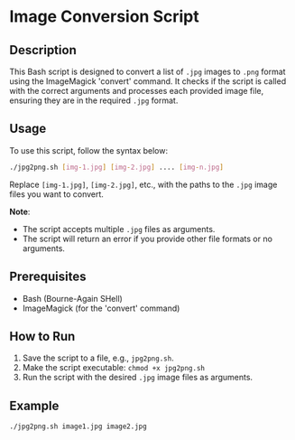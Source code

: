 # Image Conversion Script

## Description
This Bash script is designed to convert a list of `.jpg` images to `.png` format using the ImageMagick 'convert' command. It checks if the script is called with the correct arguments and processes each provided image file, ensuring they are in the required `.jpg` format.

## Usage
To use this script, follow the syntax below:

```bash
./jpg2png.sh [img-1.jpg] [img-2.jpg] .... [img-n.jpg]

```

Replace `[img-1.jpg]`, `[img-2.jpg]`, etc., with the paths to the `.jpg` image files you want to convert.

**Note**: 
- The script accepts multiple `.jpg` files as arguments.
- The script will return an error if you provide other file formats or no arguments.

## Prerequisites
- Bash (Bourne-Again SHell)
- ImageMagick (for the 'convert' command)

## How to Run
1. Save the script to a file, e.g., `jpg2png.sh`.
2. Make the script executable: `chmod +x jpg2png.sh`
3. Run the script with the desired `.jpg` image files as arguments.

## Example
```bash
./jpg2png.sh image1.jpg image2.jpg

